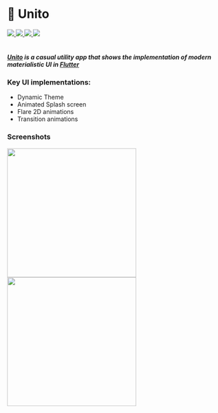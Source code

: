 <!-- markdownlint-disable MD033 -->
<!-- markdownlint-disable MD001 -->
# 🔄 Unito

<div>
<a href="https://flutter.dev">
    <img src="https://img.shields.io/badge/Platform-Flutter-blue" />
</a>
<a href="https://github.com/bharat-1809/Unito">
    <img src="https://img.shields.io/badge/Version-v1.1.1-yellow" />
</a>
<a href="https://github.com/bharat-1809/Unito/blob/master/LICENSE">
    <img src="https://img.shields.io/badge/License-MIT-red" />
</a>
<a href="https://paypal.me/bsharma1809">
    <img src="https://img.shields.io/badge/Donate-Paypal-green" />
</a>
</div>
<br>

##### <a href="https://github.com/bharat-1809/Unito">Unito</a> is a casual utility app that shows the implementation of modern materialistic UI in <a href="https://flutter.dev">Flutter</a>

### Key UI implementations:

- Dynamic Theme
- Animated Splash screen
- Flare 2D animations
- Transition animations

### Screenshots
<div>
<img src="https://github.com/bharat-1809/Unito/blob/master/img1.png" width="300" />
<img src="https://github.com/bharat-1809/Unito/blob/master/image1.png" width="300" />
</div>
